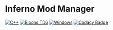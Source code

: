 # Inferno Mod Manager
[![C++](https://img.shields.io/badge/language-C%2B%2B-%23f34b7d.svg)](https://en.wikipedia.org/wiki/C%2B%2B) [![Bloons TD6](https://img.shields.io/badge/game-Bloons%20TD6-brightgreen.svg)](https://btd6.com/) [![Windows](https://img.shields.io/badge/platform-Windows-0078d7.svg)](https://en.wikipedia.org/wiki/Microsoft_Windows) [![Codacy Badge](https://app.codacy.com/project/badge/Grade/2636542b4cb04d02ad5471debd016b9a)](https://www.codacy.com?utm_source=github.com&amp;utm_medium=referral&amp;utm_content=Inferno-Dev-Team/Inferno-Mod-Manager&amp;utm_campaign=Badge_Grade)

